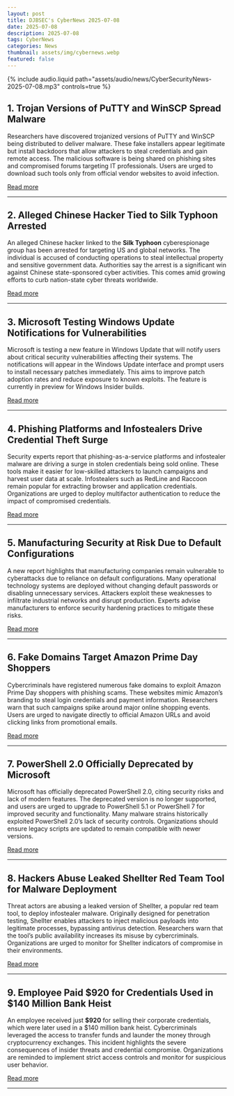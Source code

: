 ```yaml
---
layout: post
title: DJBSEC's CyberNews 2025-07-08
date: 2025-07-08
description: 2025-07-08
tags: CyberNews
categories: News
thumbnail: assets/img/cybernews.webp
featured: false
---
```


<div class="row mt-3">
    <div class="col-sm mt-3 mt-md-0">
        {% include audio.liquid path="assets/audio/news/CyberSecurityNews-2025-07-08.mp3" controls=true %}
    </div>
</div>

## 1. Trojan Versions of PuTTY and WinSCP Spread Malware

Researchers have discovered trojanized versions of PuTTY and WinSCP being distributed to deliver malware. These fake installers appear legitimate but install backdoors that allow attackers to steal credentials and gain remote access. The malicious software is being shared on phishing sites and compromised forums targeting IT professionals. Users are urged to download such tools only from official vendor websites to avoid infection.

[Read more](https://cybersecuritynews.com/trojan-versions-of-putty-and-winscp/)

---

## 2. Alleged Chinese Hacker Tied to Silk Typhoon Arrested

An alleged Chinese hacker linked to the **Silk Typhoon** cyberespionage group has been arrested for targeting US and global networks. The individual is accused of conducting operations to steal intellectual property and sensitive government data. Authorities say the arrest is a significant win against Chinese state-sponsored cyber activities. This comes amid growing efforts to curb nation-state cyber threats worldwide.

[Read more](https://www.bleepingcomputer.com/news/security/alleged-chinese-hacker-tied-to-silk-typhoon-arrested-for-cyberespionage/)

---

## 3. Microsoft Testing Windows Update Notifications for Vulnerabilities

Microsoft is testing a new feature in Windows Update that will notify users about critical security vulnerabilities affecting their systems. The notifications will appear in the Windows Update interface and prompt users to install necessary patches immediately. This aims to improve patch adoption rates and reduce exposure to known exploits. The feature is currently in preview for Windows Insider builds.

[Read more](https://cybersecuritynews.com/windows-update-notifications/)

---

## 4. Phishing Platforms and Infostealers Drive Credential Theft Surge

Security experts report that phishing-as-a-service platforms and infostealer malware are driving a surge in stolen credentials being sold online. These tools make it easier for low-skilled attackers to launch campaigns and harvest user data at scale. Infostealers such as RedLine and Raccoon remain popular for extracting browser and application credentials. Organizations are urged to deploy multifactor authentication to reduce the impact of compromised credentials.

[Read more](https://go.theregister.com/feed/www.theregister.com/2025/07/07/phishing_platforms_infostealers_blamed_for/)

---

## 5. Manufacturing Security at Risk Due to Default Configurations

A new report highlights that manufacturing companies remain vulnerable to cyberattacks due to reliance on default configurations. Many operational technology systems are deployed without changing default passwords or disabling unnecessary services. Attackers exploit these weaknesses to infiltrate industrial networks and disrupt production. Experts advise manufacturers to enforce security hardening practices to mitigate these risks.

[Read more](https://thehackernews.com/2025/07/manufacturing-security-why-default.html)

---

## 6. Fake Domains Target Amazon Prime Day Shoppers

Cybercriminals have registered numerous fake domains to exploit Amazon Prime Day shoppers with phishing scams. These websites mimic Amazon’s branding to steal login credentials and payment information. Researchers warn that such campaigns spike around major online shopping events. Users are urged to navigate directly to official Amazon URLs and avoid clicking links from promotional emails.

[Read more](https://cybersecuritynews.com/fake-domains-amazon-prime-day/)

---

## 7. PowerShell 2.0 Officially Deprecated by Microsoft

Microsoft has officially deprecated PowerShell 2.0, citing security risks and lack of modern features. The deprecated version is no longer supported, and users are urged to upgrade to PowerShell 5.1 or PowerShell 7 for improved security and functionality. Many malware strains historically exploited PowerShell 2.0’s lack of security controls. Organizations should ensure legacy scripts are updated to remain compatible with newer versions.

[Read more](https://cybersecuritynews.com/powershell-2-0-deprecation/)

---

## 8. Hackers Abuse Leaked Shellter Red Team Tool for Malware Deployment

Threat actors are abusing a leaked version of Shellter, a popular red team tool, to deploy infostealer malware. Originally designed for penetration testing, Shellter enables attackers to inject malicious payloads into legitimate processes, bypassing antivirus detection. Researchers warn that the tool’s public availability increases its misuse by cybercriminals. Organizations are urged to monitor for Shellter indicators of compromise in their environments.

[Read more](https://www.bleepingcomputer.com/news/security/hackers-abuse-leaked-shellter-red-team-tool-to-deploy-infostealers/)

---

## 9. Employee Paid $920 for Credentials Used in $140 Million Bank Heist

An employee received just **$920** for selling their corporate credentials, which were later used in a $140 million bank heist. Cybercriminals leveraged the access to transfer funds and launder the money through cryptocurrency exchanges. This incident highlights the severe consequences of insider threats and credential compromise. Organizations are reminded to implement strict access controls and monitor for suspicious user behavior.

[Read more](https://www.bleepingcomputer.com/news/security/employee-gets-920-for-credentials-used-in-140-million-bank-heist/)

---

